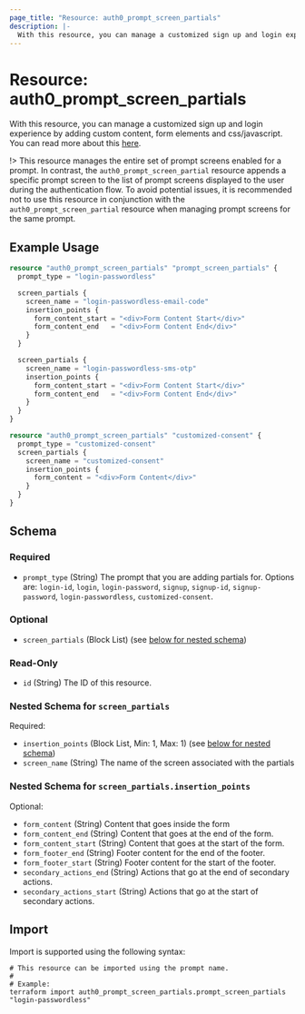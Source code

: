 ```yaml
---
page_title: "Resource: auth0_prompt_screen_partials"
description: |-
  With this resource, you can manage a customized sign up and login experience by adding custom content, form elements and css/javascript. You can read more about this here https://auth0.com/docs/customize/universal-login-pages/customize-signup-and-login-prompts.
---
```


# Resource: auth0_prompt_screen_partials

With this resource, you can manage a customized sign up and login experience by adding custom content, form elements and css/javascript. You can read more about this [here](https://auth0.com/docs/customize/universal-login-pages/customize-signup-and-login-prompts).

!> This resource manages the entire set of prompt screens enabled for a prompt. In contrast, the `auth0_prompt_screen_partial`
resource appends a specific prompt screen to the list of prompt screens displayed to the user during the authentication flow.
 To avoid potential issues, it is recommended not to use this resource in conjunction with the `auth0_prompt_screen_partial`
 resource when managing prompt screens for the same prompt.

## Example Usage

```terraform
resource "auth0_prompt_screen_partials" "prompt_screen_partials" {
  prompt_type = "login-passwordless"

  screen_partials {
    screen_name = "login-passwordless-email-code"
    insertion_points {
      form_content_start = "<div>Form Content Start</div>"
      form_content_end   = "<div>Form Content End</div>"
    }
  }

  screen_partials {
    screen_name = "login-passwordless-sms-otp"
    insertion_points {
      form_content_start = "<div>Form Content Start</div>"
      form_content_end   = "<div>Form Content End</div>"
    }
  }
}

resource "auth0_prompt_screen_partials" "customized-consent" {
  prompt_type = "customized-consent"
  screen_partials {
    screen_name = "customized-consent"
    insertion_points {
      form_content = "<div>Form Content</div>"
    }
  }
}
```

<!-- schema generated by tfplugindocs -->
## Schema

### Required

- `prompt_type` (String) The prompt that you are adding partials for. Options are: `login-id`, `login`, `login-password`, `signup`, `signup-id`, `signup-password`, `login-passwordless`, `customized-consent`.

### Optional

- `screen_partials` (Block List) (see [below for nested schema](#nestedblock--screen_partials))

### Read-Only

- `id` (String) The ID of this resource.

<a id="nestedblock--screen_partials"></a>
### Nested Schema for `screen_partials`

Required:

- `insertion_points` (Block List, Min: 1, Max: 1) (see [below for nested schema](#nestedblock--screen_partials--insertion_points))
- `screen_name` (String) The name of the screen associated with the partials

<a id="nestedblock--screen_partials--insertion_points"></a>
### Nested Schema for `screen_partials.insertion_points`

Optional:

- `form_content` (String) Content that goes inside the form
- `form_content_end` (String) Content that goes at the end of the form.
- `form_content_start` (String) Content that goes at the start of the form.
- `form_footer_end` (String) Footer content for the end of the footer.
- `form_footer_start` (String) Footer content for the start of the footer.
- `secondary_actions_end` (String) Actions that go at the end of secondary actions.
- `secondary_actions_start` (String) Actions that go at the start of secondary actions.

## Import

Import is supported using the following syntax:

```shell
# This resource can be imported using the prompt name.
#
# Example:
terraform import auth0_prompt_screen_partials.prompt_screen_partials "login-passwordless"
```
